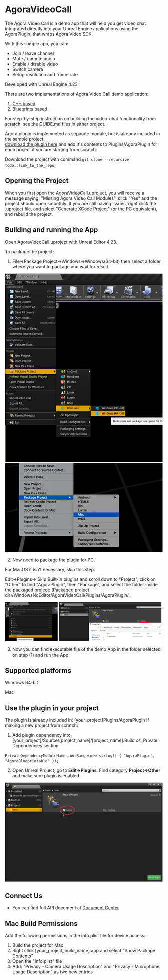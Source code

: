 # AgoraVideoCall

The Agora Video Call is a demo app that will help you get video chat integrated directly into your Unreal Engine applications using the AgoraPlugin, that wraps Agora Video SDK.

With this sample app, you can:

- Join / leave channel
- Mute / unmute audio
- Enable / disable video
- Switch camera
- Setup resolution and frame rate 

Developed with Unreal Engine 4.23

There are two implementations of Agora Video Call demo application:
1) [C++ based](https://github.com/AgoraIO-Community/Agora-Unreal-SDK-CPP)
2) Blueprints based.

For step-by-step instruction on building the video-chat functionality from scratch, see the GUIDE.md files in either project.

Agora plugin is implemented as separate module, but is already included in the sample project.  
[download the plugin here](https://gitlab.nixdev.co/agora.io/agora.io-ue-plugin) and add it's contents to Plugins/AgoraPlugin for each project if you are starting from scratch.

Download the project with command `git clone --recursive todo::link_to_the_repo`.

## Opening the Project
When you first open the AgoraVideoCall.uproject, you will receive a message saying, "Missing Agora Video Call Modules", click "Yes" and the project should open smoothly. 
If you are still having issues, right click the .uproject file, and select "Generate XCode Project" (or the PC equivalent), and rebuild the project.

## Building and running the App

Open AgoraVideoCall.uproject with Unreal Editor 4.23.

To package the project:

1) File->Package Project->Windows->Windows(64-bit) then select a folder where you want to package and wait for result.

![Alt text](ReadMeImages/HowToPackageProject.png?raw=true "PackageProject")
![Alt text](ReadMeImages/HowToPackageProjectMac.png?raw=true "PackageProject")

2) Now need to package the plugin for PC. 

For MacOS it isn't necessary, skip this step.

Edit->Plugins-> Skip Built-In plugins and scroll down to "Project", click on "Other" to find "AgoraPlugin", then "Package", and select the folder inside the packaged project:
(Packaged project dir)/WindowsNoEditor/AgoraVideoCall/Plugins/AgoraPlugin/.

![Alt text](ReadMeImages/HowToPackagePlugin.png?raw=true "PackagePlugin")

3) Now you can find executable file of the demo App in the folder selected on step (1) and run the App.

## Supported platforms

Windows 64-bit

Mac

## Use the plugin in your project
The plugin is already included in: [your_project]Plugins/AgoraPlugin
If making a new project from scratch:

1. Add plugin dependency into [your_project]/Source/[project_name]/[project_name].Build.cs, Private Dependencies section

`PrivateDependencyModuleNames.AddRange(new string[] { "AgoraPlugin", "AgoraBlueprintable" });`

2. Open Unreal Project, go to **Edit->Plugins**. Find category **Project->Other** and make sure plugin is enabled.

![Enable Plugin](ReadMeImages/2020-03-12_13-26-59.png)

## Connect Us

- You can find full API document at [Document Center](https://docs.agora.io/en/)

## Mac Build Permissions

Add the following permissions in the info.plist file for device access:
1. Build the project for Mac
2. Right click [your_project_build_name].app and select "Show Package Contents"
3. Open the "Info.plist" file 
4. Add: "Privacy - Camera Usage Description" and "Privacy - Microphone Usage Description" as two new entries

